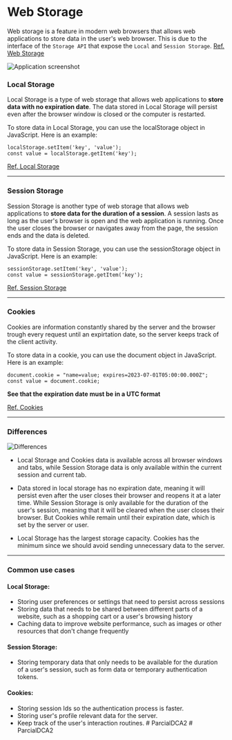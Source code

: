 # Web Storage

Web storage is a feature in modern web browsers that allows web applications to store data in the user's web browser. This is due to the interface of the `Storage API` that expose the `Local` and `Session Storage`.
[Ref. Web Storage](https://developer.mozilla.org/es/docs/Web/API/Storage)

![Application screenshot](./imgs/application.png)

### **Local Storage**

Local Storage is a type of web storage that allows web applications to **store data with no expiration date**. The data stored in Local Storage will persist even after the browser window is closed or the computer is restarted.

To store data in Local Storage, you can use the localStorage object in JavaScript. Here is an example:

```
localStorage.setItem('key', 'value');
const value = localStorage.getItem('key');
```

[Ref. Local Storage](https://developer.mozilla.org/es/docs/Web/API/Window/localStorage)

---

### **Session Storage**

Session Storage is another type of web storage that allows web applications to **store data for the duration of a session**. A session lasts as long as the user's browser is open and the web application is running. Once the user closes the browser or navigates away from the page, the session ends and the data is deleted.

To store data in Session Storage, you can use the sessionStorage object in JavaScript. Here is an example:

```
sessionStorage.setItem('key', 'value');
const value = sessionStorage.getItem('key');
```

[Ref. Session Storage](https://developer.mozilla.org/es/docs/Web/API/Window/sessionStorage)

---

### **Cookies**

Cookies are information constantly shared by the server and the browser trough every request until an expirtation date, so the server keeps track of the client activity.

To store data in a cookie, you can use the document object in JavaScript. Here is an example:

```
document.cookie = "name=value; expires=2023-07-01T05:00:00.000Z";
const value = document.cookie;
```

**See that the expiration date must be in a UTC format**

[Ref. Cookies](https://developer.mozilla.org/es/docs/Web/HTTP/Cookies)

---

### **Differences**

![Differences](./imgs/differences.png)

- Local Storage and Cookies data is available across all browser windows and tabs, while Session Storage data is only available within the current session and current tab.

- Data stored in local storage has no expiration date, meaning it will persist even after the user closes their browser and reopens it at a later time. While Session Storage is only available for the duration of the user's session, meaning that it will be cleared when the user closes their browser. But Cookies while remain until their expiration date, which is set by the server or user.

- Local Storage has the largest storage capacity. Cookies has the minimum since we should avoid sending unnecessary data to the server.

---

### **Common use cases**

#### Local Storage:

- Storing user preferences or settings that need to persist across sessions
- Storing data that needs to be shared between different parts of a website, such as a shopping cart or a user's browsing history
- Caching data to improve website performance, such as images or other resources that don't change frequently

#### Session Storage:

- Storing temporary data that only needs to be available for the duration of a user's session, such as form data or temporary authentication tokens.

#### Cookies:

- Storing session Ids so the authentication process is faster.
- Storing user's profile relevant data for the server.
- Keep track of the user's interaction routines.
#   P a r c i a l D C A 2  
 #   P a r c i a l D C A 2  
 